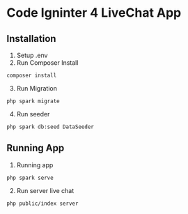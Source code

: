 # Code Igninter 4 LiveChat App

## Installation
1. Setup .env
2. Run Composer Install
```
composer install
```
3. Run Migration
```
php spark migrate
```
4. Run seeder
```
php spark db:seed DataSeeder
```


## Running App
 1. Running app
```
php spark serve
```

2. Run server live chat
```
php public/index server
```